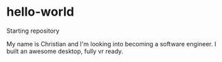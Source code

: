 # hello-world
Starting repository

My name is Christian and I'm looking into becoming a software engineer.
I built an awesome desktop, fully vr ready.
